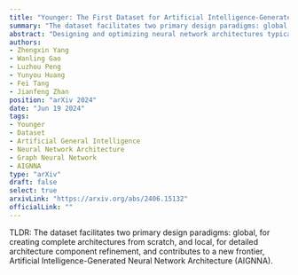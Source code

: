 ```yaml
---
title: "Younger: The First Dataset for Artificial Intelligence-Generated Neural Network Architecture"
summary: "The dataset facilitates two primary design paradigms: global, for creating complete architectures from scratch, and local, for detailed architecture component refinement, and contributes to a new frontier, Artificial Intelligence-Generated Neural Network Architecture (AIGNNA)."
abstract: "Designing and optimizing neural network architectures typically requires extensive expertise, starting with handcrafted designs and then manual or automated refinement. This dependency presents a significant barrier to rapid innovation. Recognizing the complexity of automatically generating neural network architecture from scratch, we introduce Younger, a pioneering dataset to advance this ambitious goal. Derived from over 174K real-world models across more than 30 tasks from various public model hubs, Younger includes 7,629 unique architectures, and each is represented as a directed acyclic graph with detailed operator-level information. The dataset facilitates two primary design paradigms: global, for creating complete architectures from scratch, and local, for detailed architecture component refinement. By establishing these capabilities, Younger contributes to a new frontier, Artificial Intelligence-Generated Neural Network Architecture (AIGNNA). Our experiments explore the potential and effectiveness of Younger for automated architecture generation and, as a secondary benefit, demonstrate that Younger can serve as a benchmark dataset, advancing the development of graph neural networks. We release the dataset and code publicly to lower the entry barriers and encourage further research in this challenging area."
authors:
- Zhengxin Yang
- Wanling Gao
- Luzhou Peng
- Yunyou Huang
- Fei Tang
- Jianfeng Zhan
position: "arXiv 2024"
date: "Jun 19 2024"
tags:
- Younger
- Dataset
- Artificial General Intelligence
- Neural Network Architecture
- Graph Neural Network
- AIGNNA
type: "arXiv"
draft: false
select: true
arxivLink: "https://arxiv.org/abs/2406.15132"
officialLink: ""
---
```


TLDR: The dataset facilitates two primary design paradigms: global, for creating complete architectures from scratch, and local, for detailed architecture component refinement, and contributes to a new frontier, Artificial Intelligence-Generated Neural Network Architecture (AIGNNA).